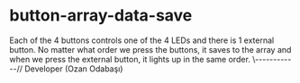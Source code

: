 # button-array-data-save
Each of the 4 buttons controls one of the 4 LEDs and there is 1 external button. No matter what order we press the buttons, it saves to the array and when we press the external button, it lights up in the same order. \\------------// Developer (Ozan Odabaşı)
